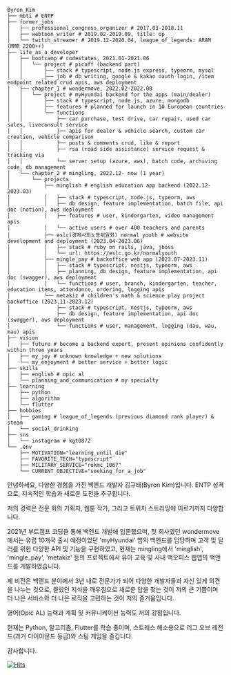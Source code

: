 ```
Byron_Kim
├── mbti # ENTP
├── former_jobs
│   ├── professional_congress_organizer # 2017.03-2018.11
│   ├── webtoon_writer # 2019.02-2019.09, title: op
│   └── twitch_streamer # 2019.12-2020.04, league_of_legends: ARAM (MMR 2200++)
├── life_as_a_developer
│   ├── bootcamp # codestates, 2021.01-2021.06
│   │   └── project # picaff (backend part)
│   │       ├── stack # typescript, node.js express, typeorm, mysql
│   │       ├── job # db writing, google & kakao oauth login, /item endpoint related crud apis, aws deployment
│   ├── chapter_1 # wondermove, 2022.02-2022.08
│   │   └── project # myHyundai backend for the apps (main/dealer)
│   │       ├── stack # typescript, node.js, azure, mongodb
│   │       ├── features # planned for launch in 10 European countries
│   │       └── functions
│   │           ├── car purchase, test drive, car repair, used car sales, liveconsult service
│   │           ├── apis for dealer & vehicle search, custom car creation, vehicle comparison
│   │           ├── posts & comments crud, like & report
│   │           ├── rsa (road side assistance) service request & tracking via 
│   │           └── server setup (azure, aws), batch code, archiving code, db management
│   └── chapter_2 # mingling, 2022.12- now (1 year)
│       └── projects
│           ├── minglish # english education app backend (2022.12-2023.03)
│           │   ├── stack # typescript, node.js, typeorm, aws
│           │   ├── db design, feature implementation, batch file, api doc (notion), aws deployment
│           │   ├── features # user, kindergarten, video management apis
│           │   └── active users # over 400 teachers and parents
│           ├── eslc(경제사회노동위원회) normal youth # website development and deployment (2023.04-2023.06)
│           │   ├── stack # ruby on rails, java, jboss
│           │   └── url: https://eslc.go.kr/normalyouth
│           ├── mingle_pay # backoffice web app (2023.07-2023.11)
│           │   ├── stack # typescript, nestjs, typeorm, aws
│           │   ├── planning, db design, feature implementation, api doc (swagger), aws deployment
│           │   └── functions # user, branch, kindergarten, teacher, education items, attendance, ordering, logging apis
│           └── metakiz # children's math & science play project backoffice (2023.11-2023.12)
│               ├── stack # typescript, nestjs, typeorm, aws
│               ├── db design, feature implementation, api doc (swagger), aws deployment
│               └── functions # user, management, logging (dau, wau, mau) apis
├── vision
│   ├── future # become a backend expert, present opinions confidently within three years
│   ├── my_joy # unknown knowledge + new solutions
│   └── my_enjoyment # better service + better logic
├── skills
│   ├── english # opic al
│   └── planning_and_communication # my specialty
├── learning
│   ├── python
│   ├── algorithm
│   └── flutter
├── hobbies
│   ├── gaming # league_of_legends (previous diamond rank player) & steam
│   └── social_drinking
├── sns
│   └── instagram # kgt0872
└── .env
    ├── MOTIVATION="learning_until_die"
    ├── FAVORITE_TECH="typescript"
    ├── MILITARY_SERVICE="rokmc_1067"
    └── CURRENT_OBJECTIVE="seeking_for_a_job"
```

안녕하세요, 다양한 경험을 가진 백엔드 개발자 김규태(Byron Kim)입니다. 
ENTP 성격으로, 지속적인 학습과 새로운 도전을 추구합니다.

저의 경력은 전문 회의 기획자, 웹툰 작가, 그리고 트위치 스트리밍에 이르기까지 다양합니다. 

2021년 부트캠프 코딩을 통해 백엔드 개발에 입문했으며,
첫 회사였던 wondermove에서는 유럽 10개국 출시 예정이었던 'myHyundai' 앱의 백엔드를 담당하며 고객 및 딜러를 위한 다양한 API 및 기능을 구현하였고, 
현재는 mingling에서 'minglish', 'mingle_pay', 'metakiz' 등의 프로젝트에서 유아 교육 및 사내 백오피스 웹앱의 백엔드를 개발하였습니다. 

제 비전은 백엔드 분야에서 3년 내로 전문가가 되어 다양한 개발자들과 자신 있게 의견을 나누는 것으로,
몰랐던 지식을 깨우침으로 새로운 답을 찾는 것이 저의 큰 기쁨이며
더 나은 서비스와 더 나은 로직을 고민하는 것이 저의 즐거움입니다.

영어(Opic AL) 능력과 계획 및 커뮤니케이션 능력도 저의 강점입니다.

현재는 Python, 알고리즘, Flutter를 학습 중이며, 
스트레스 해소용으로 리그 오브 레전드(과거 다이아몬드 등급)와 스팀 게임을 즐깁니다. 

감사합니다.


[![Hits](https://hits.sh/github.com/silentsoft/hits.svg)](https://hits.sh/github.com/silentsoft/hits/)





